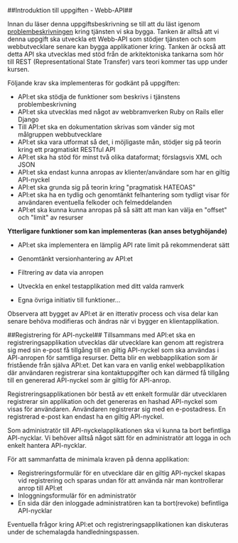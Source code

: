 ##Introduktion till uppgiften - Webb-API##

Innan du läser denna uppgiftsbeskrivning se till att du läst igenom [problembeskrivningen](https://coursepress.lnu.se/kurs/webbramverk/tjansten-toerh/) kring tjänsten vi ska bygga.
Tanken är alltså att vi denna uppgift ska utveckla ett Webb-API som stödjer tjänsten och som webbutvecklare senare kan bygga applikationer kring. Tanken är också att detta API ska utvecklas med stöd från de arkitektoniska tankarna som hör till REST (Representational State Transfer) vars teori kommer tas upp under kursen.

Följande krav ska implementeras för godkänt på uppgiften:

* API:et ska stödja de funktioner som beskrivs i tjänstens problembeskrivning
* API:et ska utvecklas med något av webbramverken Ruby on Rails eller Django
* Till API:et ska en dokumentation skrivas som vänder sig mot målgruppen webbutvecklare
* API:et ska vara utformat så det, i möjligaste mån, stödjer sig på teorin kring ett pragmatiskt RESTful API
* API:et ska ha stöd för minst två olika dataformat; förslagsvis XML och JSON
* API:et ska endast kunna anropas av klienter/användare som har en giltig API-nyckel
* API:et ska grunda sig på teorin kring "pragmatisk HATEOAS"
* API:et ska ha en tydlig och genomtänkt felhantering som tydligt visar för användaren eventuella felkoder och felmeddelanden
* API:et ska kunna kunna anropas på så sätt att man kan välja en "offset" och "limit" av resurser




**Ytterligare funktioner som kan implementeras (kan anses betyghöjande)**

* API:et ska implementera en lämplig API rate limit på rekommenderat sätt
* Genomtänkt versionhantering av API:et
* Filtrering av data via anropen

* Utveckla en enkel testapplikation med ditt valda ramverk
* Egna övriga initiativ till funktioner...

Observera att bygget av API:et är en itterativ process och visa delar kan senare behöva modifieras och ändras när vi bygger en klientapplikation.

##Registrering för API-nyckel##
Tillsammans med API:et ska en registreringsapplikation utvecklas där utvecklare kan genom att registrera sig med sin e-post få tillgång till en giltig API-nyckel som ska användas i API-anropen för samtliga resurser. Detta blir en webbapplikation som är fristående från själva API:et. Det kan vara en vanlig enkel webbapplikation där användaren registrerar sina kontaktuppgifter och kan därmed få tillgång till en genererad API-nyckel som är giltlig för API-anrop. 

Registreringsapplikationen bör bestå av ett enkelt formulär där utvecklaren registrerar sin applikation och det genereras en hashad API-nyckel som visas för användaren. Användaren registrerar sig med en e-postadress. En registrerad e-post kan endast ha en giltig API-nyckel.

Som administratör till API-nyckelapplikationen ska vi kunna ta bort befintliga API-nycklar. Vi behöver alltså något sätt för en administratör att logga in och enkelt hantera API-nycklar.

För att sammanfatta de minimala kraven på denna applikation:

* Registreringsformulär för en utvecklare där en giltig API-nyckel skapas vid registrering och sparas undan för att använda när man kontrollerar anrop till API:et
* Inloggningsformulär för en administratör 
* En sida där den inloggade administratören kan ta bort(revoke) befintliga API-nycklar

Eventuella frågor kring API:et och registreringsapplikationen kan diskuteras under de schemalagda handledningspassen.